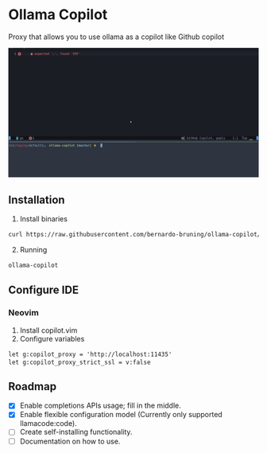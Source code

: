 # Ollama Copilot

Proxy that allows you to use ollama as a copilot like Github copilot

![Video presentation](presentation.gif)

## Installation

1. Install binaries
```bash
curl https://raw.githubusercontent.com/bernardo-bruning/ollama-copilot/master/scripts/install.sh | sh
```

2. Running
```bash
ollama-copilot
```

## Configure IDE

### Neovim

1. Install copilot.vim
2. Configure variables
```
let g:copilot_proxy = 'http://localhost:11435'
let g:copilot_proxy_strict_ssl = v:false
```

## Roadmap

- [x] Enable completions APIs usage; fill in the middle.
- [x] Enable flexible configuration model (Currently only supported llamacode:code).
- [ ] Create self-installing functionality.
- [ ] Documentation on how to use.

